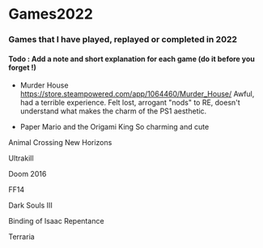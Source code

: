 # Games2022


### Games that I have played, replayed or completed in 2022
#### Todo : Add a note and short explanation for each game (do it before you forget !)

- Murder House 
https://store.steampowered.com/app/1064460/Murder_House/
Awful, had a terrible experience. Felt lost, arrogant "nods" to RE, doesn't understand what makes the charm of the PS1 aesthetic.

- Paper Mario and the Origami King
So charming and cute

Animal Crossing New Horizons

Ultrakill

Doom 2016

FF14 

Dark Souls III

Binding of Isaac Repentance

Terraria